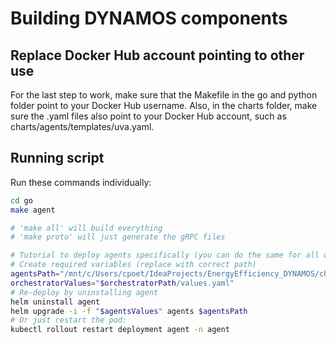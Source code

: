 # Building DYNAMOS components
## Replace Docker Hub account pointing to other use
For the last step to work, make sure that the Makefile in the go and python folder point to your Docker Hub username. Also, in the charts folder, make sure the .yaml files also point to your Docker Hub account, such as charts/agents/templates/uva.yaml.

## Running script
Run these commands individually:
```sh
cd go
make agent

# 'make all' will build everything
# 'make proto' will just generate the gRPC files

# Tutorial to deploy agents specifically (you can do the same for all others, such as orchestrator)
# Create required variables (replace with correct path)
agentsPath="/mnt/c/Users/cpoet/IdeaProjects/EnergyEfficiency_DYNAMOS/charts/agents"
orchestratorValues="$orchestratorPath/values.yaml" 
# Re-deploy by uninstalling agent
helm uninstall agent
helm upgrade -i -f "$agentsValues" agents $agentsPath
# Or just restart the pod:
kubectl rollout restart deployment agent -n agent
```